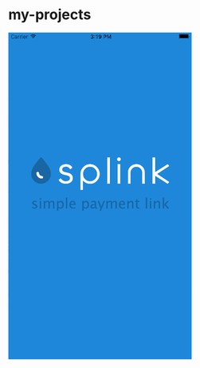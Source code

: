 # my-projects
[![Alt text](https://raw.githubusercontent.com/petrovRV/my-projects/master/Splink.png)](https://www.youtube.com/watch?v=izhaOBHOHiU&feature=youtu.be)


